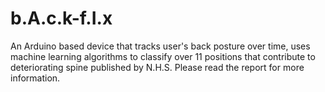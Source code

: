 # b.A.c.k-f.I.x
An Arduino based device that tracks user's back posture over time, uses machine learning algorithms to classify over 11 positions that contribute to deteriorating spine published by N.H.S. Please read the report for more information.
